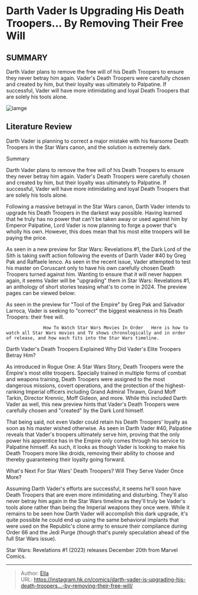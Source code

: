 # Darth Vader Is Upgrading His Death Troopers... By Removing Their Free Will


## SUMMARY 



  Darth Vader plans to remove the free will of his Death Troopers to ensure they never betray him again.   Vader&#39;s Death Troopers were carefully chosen and created by him, but their loyalty was ultimately to Palpatine.   If successful, Vader will have more intimidating and loyal Death Troopers that are solely his tools alone.  

![iamge](https://static1.srcdn.com/wordpress/wp-content/uploads/2023/12/darth-vader-and-death-troopers-in-star-wars-image.jpeg)

## Literature Review

Darth Vader is planning to correct a major mistake with his fearsome Death Troopers in the Star Wars canon, and the solution is extremely dark.





Summary

  Darth Vader plans to remove the free will of his Death Troopers to ensure they never betray him again.   Vader&#39;s Death Troopers were carefully chosen and created by him, but their loyalty was ultimately to Palpatine.   If successful, Vader will have more intimidating and loyal Death Troopers that are solely his tools alone.  







Following a massive betrayal in the Star Wars canon, Darth Vader intends to upgrade his Death Troopers in the darkest way possible. Having learned that he truly has no power that can&#39;t be taken away or used against him by Emperor Palpatine, Lord Vader is now planning to forge a power that&#39;s wholly his own. However, this does mean that his most elite troopers will be paying the price.

As seen in a new preview for Star Wars: Revelations #1, the Dark Lord of the Sith is taking swift action following the events of Darth Vader #40 by Greg Pak and Raffaele Ienco. As seen in the recent issue, Vader attempted to test his master on Coruscant only to have his own carefully chosen Death Troopers turned against him. Wanting to ensure that it will never happen again, it seems Vader will be &#34;upgrading&#34; them in Star Wars: Revelations #1, an anthology of short stories teasing what&#39;s to come in 2024. The preview pages can be viewed below:

         




As seen in the preview for &#34;Tool of the Empire&#34; by Greg Pak and Salvador Larroca, Vader is seeking to &#34;correct&#34; the biggest weakness in his Death Troopers: their free will.

                  How To Watch Star Wars Movies In Order   Here is how to watch all Star Wars movies and TV shows chronologically and in order of release, and how each fits into the Star Wars timeline.   


 Darth Vader&#39;s Death Troopers Explained 
Why Did Vader&#39;s Elite Troopers Betray Him?
         

As introduced in Rogue One: A Star Wars Story, Death Troopers were the Empire&#39;s most elite troopers. Specially trained in multiple forms of combat and weapons training, Death Troopers were assigned to the most dangerous missions, covert operations, and the protection of the highest-ranking Imperial officers including Grand Admiral Thrawn, Grand Moff Tarkin, Director Krennic, Moff Gideon, and more. While this included Darth Vader as well, this new preview hints that Vader&#39;s Death Troopers were carefully chosen and &#34;created&#34; by the Dark Lord himself.




That being said, not even Vader could retain his Death Troopers&#39; loyalty as soon as his master wished otherwise. As seen in Darth Vader #40, Palpatine reveals that Vader&#39;s troopers ultimately serve him, proving that the only power his apprentice has in the Empire only comes through his service to Palpatine himself. As such, it looks as though Vader is looking to make his Death Troopers more like droids, removing their ability to choose and thereby guaranteeing their loyalty going forward.



 What&#39;s Next For Star Wars&#39; Death Troopers? 
Will They Serve Vader Once More?
          

Assuming Darth Vader&#39;s efforts are successful, it seems he&#39;ll soon have Death Troopers that are even more intimidating and disturbing. They&#39;ll also never betray him again in the Star Wars timeline as they&#39;ll truly be Vader&#39;s tools alone rather than being the Imperial weapons they once were. While it remains to be seen how Darth Vader will accomplish this dark upgrade, it&#39;s quite possible he could end up using the same behavioral implants that were used on the Republic&#39;s clone army to ensure their compliance during Order 66 and the Jedi Purge (though that&#39;s purely speculation ahead of the full Star Wars issue).




Star Wars: Revelations #1 (2023) releases December 20th from Marvel Comics.



---

> Author: [Ella](https://instagram.hk.cn/)  
> URL: https://instagram.hk.cn/comics/darth-vader-is-upgrading-his-death-troopers...-by-removing-their-free-will/  

